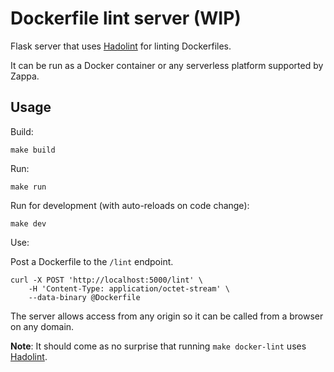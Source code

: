 # Dockerfile lint server (WIP)

Flask server that uses [Hadolint](https://github.com/hadolint/hadolint) for linting Dockerfiles.

It can be run as a Docker container or any serverless platform supported by Zappa.

## Usage

Build:

```make build```

Run:

```make run```

Run for development (with auto-reloads on code change):

```make dev```

Use:

Post a Dockerfile to the `/lint` endpoint.

```shell
curl -X POST 'http://localhost:5000/lint' \
    -H 'Content-Type: application/octet-stream' \
    --data-binary @Dockerfile
```

The server allows access from any origin so it can be called from a browser on any domain.

**Note**: It should come as no surprise that running `make docker-lint` uses [Hadolint](https://github.com/hadolint/hadolint).
